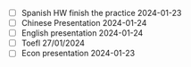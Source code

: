- [ ] Spanish HW finish the practice 2024-01-23  
- [ ] Chinese Presentation 2024-01-24  
- [ ] English presentation 2024-01-24  
- [ ] Toefl 27/01/2024  
- [ ] Econ presentation 2024-01-23  
